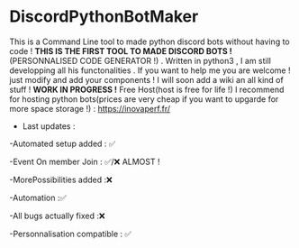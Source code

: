 # DiscordPythonBotMaker
This is a Command Line tool to made python discord bots without having to code ! **THIS IS THE FIRST TOOL TO MADE DISCORD BOTS !**(PERSONNALISED CODE GENERATOR !) . Written in python3 , I am still developping all his functonalities .
If you want to help me you are welcome ! just modify and add your components !
I will soon add a wiki an all kind of stuff !
**WORK IN PROGRESS !**
Free Host(host is free for life !) I recommend for hosting python bots(prices are very cheap if you want to upgarde for more space storage !) : https://inovaperf.fr/
* Last updates :

-Automated setup added : ✅

-Event On member Join : ✅/❌ ALMOST !

-MorePossibilities added :❌

-Automation :✅

-All bugs actually fixed :❌

-Personnalisation compatible : ✅
